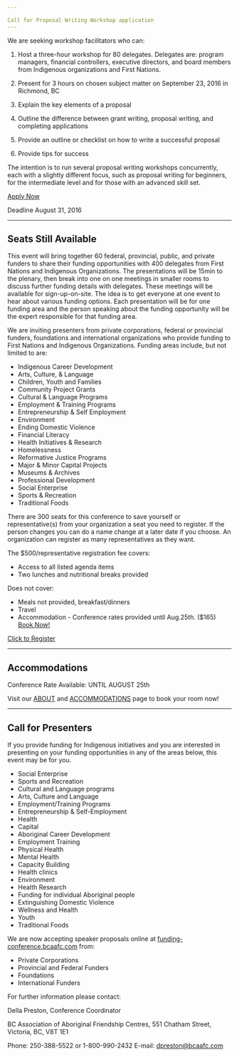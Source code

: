 ```yaml
---

Call for Proposal Writing Workshop application
---
```


We are seeking workshop facilitators who can:
1. Host a three-hour workshop for 80 delegates. Delegates are: program managers, financial controllers, executive directors, and board members from Indigenous organizations and First Nations.

2. Present for 3 hours on chosen subject matter on September 23, 2016 in Richmond, BC

3. Explain the key elements of a proposal

4. Outline the difference between grant writing, proposal writing, and completing applications

5. Provide an outline or checklist on how to write a successful proposal

6. Provide tips for success

The intention is to run several proposal writing workshops concurrently, each with a slightly different focus, such as proposal writing for beginners, for the intermediate level and for those with an advanced skill set.

[Apply Now](http://fluidsurveys.com/surveys/bcaafc-mqC/funding-conference-2016-proposal-writing-workshop/)

Deadline August 31, 2016 

---

Seats Still Available
---

This event will bring together 60 federal, provincial, public, and private funders to share their funding opportunities with 400 delegates from First Nations and Indigenous Organizations. The presentations will be 15min to the plenary, then break into one on one meetings in smaller rooms to discuss further funding details with delegates. These meetings will be available for sign-up-on-site. The idea is to get everyone at one event to hear about various funding options. Each presentation will be for one funding area and the person speaking about the funding opportunity will be the expert responsible for that funding area. 

We are inviting presenters from private corporations, federal or provincial funders, foundations and international organizations who provide funding to First Nations and Indigenous Organizations. Funding areas include, but not limited to are: 

* Indigenous Career Development
* Arts, Culture, & Language
* Children, Youth and Families
* Community Project Grants
* Cultural & Language Programs
* Employment & Training Programs
* Entrepreneurship & Self Employment
* Environment
* Ending Domestic Violence
* Financial Literacy
* Health Initiatives & Research
* Homelessness
* Reformative Justice Programs
* Major & Minor Capital Projects
* Museums & Archives
* Professional Development
* Social Enterprise
* Sports & Recreation
* Traditional Foods

There are 300 seats for this conference to save yourself or representative(s) from your organization a seat  you need to register. If the person changes you can do a name change at a later date if you choose. An organization can register as many representatives as they want. 

The $500/representative registration fee covers: 
* Access to all listed agenda items
* Two lunches and nutritional breaks provided

Does not cover:
* Meals not provided, breakfast/dinners
* Travel
* Accommodation - Conference rates provided until Aug.25th. ($165) [Book Now!](https://funding-conference.bcaafc.com/accommodations/)

[Click to Register](https://funding-conference.bcaafc.com/)

---

Accommodations
---

Conference Rate Available: UNTIL AUGUST 25th

Visit our [ABOUT](https://funding-conference.bcaafc.com/about/) and [ACCOMMODATIONS](https://funding-conference.bcaafc.com/accommodations/) page to book your room now!

---

Call for Presenters
---

If you provide funding for Indigenous initiatives and you are interested in presenting on your funding opportunities in any of the areas below, this event may be for you.


* Social Enterprise
* Sports and Recreation
* Cultural and Language programs
* Arts, Culture and Language
* Employment/Training Programs
* Entrepreneurship & Self-Employment
* Health
* Capital
* Aboriginal Career Development
* Employment Training
* Physical Health
* Mental Health
* Capacity Building
* Health clinics
* Environment
* Health Research
* Funding for individual Aboriginal people
* Extinguishing Domestic Violence
* Wellness and Health
* Youth
* Traditional Foods

We are now accepting speaker proposals online at [funding-conference.bcaafc.com](https://funding-conference.bcaafc.com/) from:

* Private Corporations
* Provincial and Federal Funders
* Foundations
* International Funders


For further information please contact:

Della Preston, Conference Coordinator

BC Association of Aboriginal Friendship Centres,
551 Chatham Street, Victoria, BC, V8T 1E1

Phone: 250-388-5522 or 1-800-990-2432
E-mail: [dpreston@bcaafc.com](dpreston@bcaafc.com)


